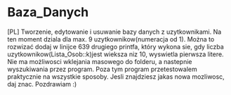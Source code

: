# Baza_Danych
[PL] Tworzenie, edytowanie i usuwanie bazy danych z uzytkownikami. Na ten moment dziala dla max. 9 uzytkownikow(numeracja od 1). Można to rozwizać dodaj w linijce 639 drugiego printfa, który wykona sie, gdy liczba uzytkownikow(Lista_Osob::k)jest wieksza niz 10, wyswietla pierwsza litere. Nie ma możliwosci wklejania masowego do folderu, a nastepnie wyszukiwania przez program. Poza tym program przetestowalem praktycznie na wszystkie sposoby.  Jesli znajdziesz jakas nowa mozliwosc, daj znac.
Pozdrawiam :)
